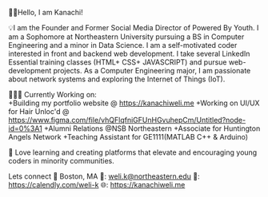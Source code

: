 👋🏽Hello, I am Kanachi!

💡I am the Founder and Former Social Media Director of Powered By Youth. I am a Sophomore at Northeastern University pursuing a BS in Computer Engineering and a minor in Data Science. I am a self-motivated coder interested in front and backend web development. I take several LinkedIn Essential training classes (HTML+ CSS+ JAVASCRIPT) and pursue web-development projects. As a Computer Engineering major, I am passionate about network systems and exploring the Internet of Things (IoT). 

👩🏽‍💻 Currently Working on:  
+Building my portfolio website @ https://kanachiweli.me
+Working on UI/UX for Hair Unloc'd @ https://www.figma.com/file/vhQFlqfniGFUnHGvuhepCm/Untitled?node-id=0%3A1
+Alumni Relations @NSB Northeastern
+Associate for Huntington Angels Network 
+Teaching Assistant for GE1111(MATLAB C++ & Arduino) 

🌱 Love learning and creating platforms that elevate and encouraging young coders in minority communities. 

Lets connect 
📍 Boston, MA 
📧: weli.k@northeastern.edu 
📅: https://calendly.com/weli-k
🌐: https://kanachiweli.me
